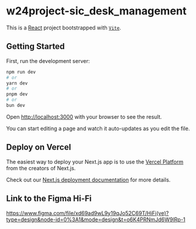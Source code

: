 # w24project-sic_desk_management

This is a [React](https://react.dev/) project bootstrapped with [`Vite`](https://vitejs.dev/).

## Getting Started

First, run the development server:

```bash
npm run dev
# or
yarn dev
# or
pnpm dev
# or
bun dev
```

Open [http://localhost:3000](http://localhost:3000) with your browser to see the result.

You can start editing a page and watch it auto-updates as you edit the file.

## Deploy on Vercel

The easiest way to deploy your Next.js app is to use the [Vercel Platform](https://vercel.com/new?utm_medium=default-template&filter=next.js&utm_source=create-next-app&utm_campaign=create-next-app-readme) from the creators of Next.js.

Check out our [Next.js deployment documentation](https://nextjs.org/docs/deployment) for more details.

## Link to the Figma Hi-Fi

https://www.figma.com/file/xd69ad9wL9y19qJo52C69T/HiFi(ve)?type=design&node-id=0%3A1&mode=design&t=o6K4PRNmJd6W9lRp-1
